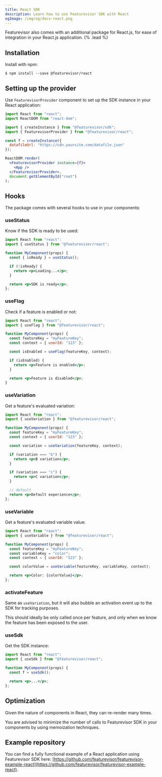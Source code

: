 ```yaml
---
title: React SDK
description: Learn how to use Featurevisor SDK with React
ogImage: /img/og/docs-react.png
---
```


Featurevisor also comes with an additional package for React.js, for ease of integration in your React.js application. {% .lead %}

## Installation

Install with npm:

```
$ npm install --save @featurevisor/react
```

## Setting up the provider

Use `FeaturevisorProvider` component to set up the SDK instance in your React application:

```jsx
import React from "react";
import ReactDOM from "react-dom";

import { createInstance } from "@featurevisor/sdk";
import { FeaturevisorProvider } from "@featurevisor/react";

const f = createInstance({
  datafileUrl: "https://cdn.yoursite.com/datafile.json"
});

ReactDOM.render(
  <FeaturevisorProvider instance={f}>
    <App />
  </FeaturevisorProvider>,
  document.getElementById("root")
);
```

## Hooks

The package comes with several hooks to use in your components:

### useStatus

Know if the SDK is ready to be used:

```jsx
import React from "react":
import { useStatus } from "@featurevisor/react";

function MyComponent(props) {
  const { isReady } = useStatus();

  if (!isReady) {
    return <p>Loading...</p>;
  }

  return <p>SDK is ready</p>;
};
```

### useFlag

Check if a feature is enabled or not:

```jsx
import React from "react";
import { useFlag } from "@featurevisor/react";

function MyComponent(props) {
  const featureKey = "myFeatureKey";
  const context = { userId: "123" };

  const isEnabled = useFlag(featureKey, context);

  if (isEnabled) {
    return <p>Feature is enabled</p>;
  }

  return <p>Feature is disabled</p>;
}
```

### useVariation

Get a feature's evaluated variation:

```jsx
import React from "react":
import { useVariation } from "@featurevisor/react";

function MyComponent(props) {
  const featureKey = "myFeatureKey";
  const context = { userId: "123" };

  const variation = useVariation(featureKey, context);

  if (variation === "b") {
    return <p>B variation</p>;
  }

  if (variation === "c") {
    return <p>C variation</p>;
  }

  // default
  return <p>Default experience</p>;
};
```

### useVariable

Get a feature's evaluated variable value:

```jsx
import React from "react":
import { useVariable } from "@featurevisor/react";

function MyComponent(props) {
  const featureKey = "myFeatureKey";
  const variableKey = "color";
  const context = { userId: "123" };

  const colorValue = useVariable(featureKey, variableKey, context);

  return <p>Color: {colorValue}</p>;
};
```

### activateFeature

Same as `useVariation`, but it will also bubble an activation event up to the SDK for tracking purposes.

This should ideally be only called once per feature, and only when we know the feature has been exposed to the user.

### useSdk

Get the SDK instance:

```jsx
import React from "react":
import { useSdk } from "@featurevisor/react";

function MyComponent(props) {
  const f = useSdk();

  return <p>...</p>;
};
```

## Optimization

Given the nature of components in React, they can re-render many times.

You are advised to minimize the number of calls to Featurevisor SDK in your components by using memoization techniques.

## Example repository

You can find a fully functional example of a React application using Featurevisor SDK here: [https://github.com/featurevisor/featurevisor-example-react](https://github.com/featurevisor/featurevisor-example-react).

